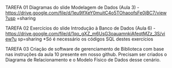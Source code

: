 TAREFA 01
Diagramas do slide Modelagem de Dados (Aula 3) -
https://drive.google.com/file/d/1eu9lfXeY0muitC4o5TOhaoofsFe0jBC7/view?usp
=sharing

TAREFA 02
Exercícios do slide Introdução à Banco de Dados (Aula 6) -
https://drive.google.com/file/d/1qo_gXZ_m6UsG3oauamnkiAfeqtMZz_3S/view?u
sp=sharing
*Só é necessário os códigos SQL destes exercícios

TAREFA 03
Criação de software de gerenciamento de Biblioteca com base nas instruções da
aula 10 presente em nosso github. Precisam ser criados o Diagrama de
Relacionamento e o Modelo Físico de Dados desse cenário.
